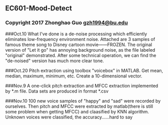 ## EC601-Mood-Detect
### Copyright 2017 Zhonghao Guo gzh1994@bu.edu
###Oct.10
What I've done is a de-noise processing which efficiently eliminates low-frequency environment noise.
Attached are 3 samples of famous theme song to Disney cartoon movie——FROZEN. The original version of "Let it go" has annoying background noise, as the file labeled "original" demonstrated. After some technical operation, we can find the "de-noised" version has much more clear tone. 

###Oct.20
Pitch extraction using toolbox "voicebox" in MATLAB. Get mean, median, maximum, minimum, etc. Create a 10-dimensional vector. 

###Nov.9
A one-click pitch extraction and MFCC extraction implemented by *.m file. Data sets are produced in format *.csv

###Nov.10
100 new voice samples of "happy" and "sad" were recorded by ourselves. Then pitch and MFCC were extracted by matlab(there is still some problem when getting MFCC) and claasified by KNN algorithm. Unknown voices were classified, the accuracy......hard to say

